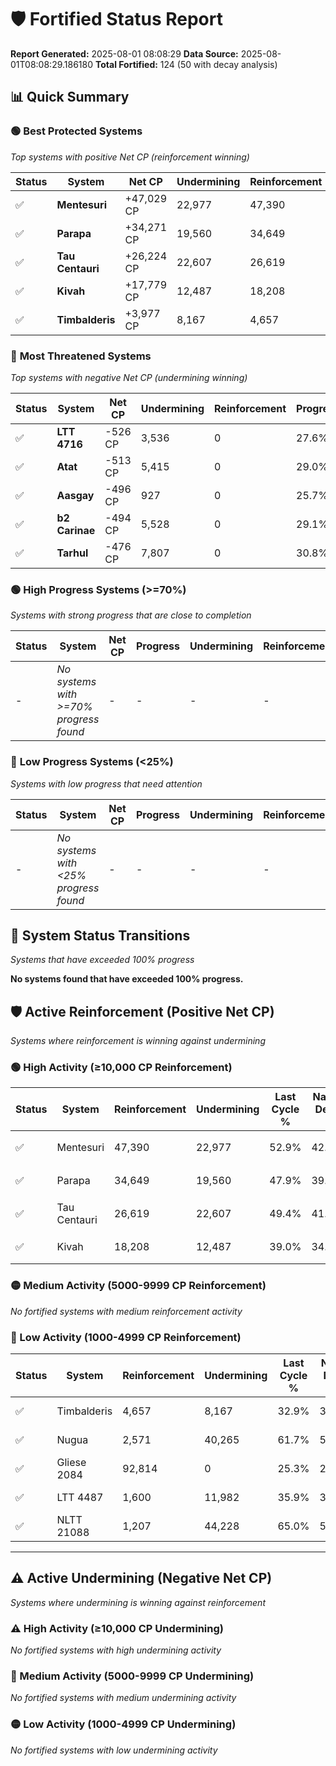 # 🛡️ Fortified Status Report

**Report Generated:** 2025-08-01 08:08:29
**Data Source:** 2025-08-01T08:08:29.186180
**Total Fortified:** 124 (50 with decay analysis)

## 📊 Quick Summary

### 🟢 **Best Protected Systems**
*Top systems with positive Net CP (reinforcement winning)*

| Status | System | Net CP | Undermining | Reinforcement | Progress |
|--------|--------|--------|-------------|---------------|----------|
| ✅ | **Mentesuri** | +47,029 CP | 22,977 | 47,390 | 49.4% |
| ✅ | **Parapa** | +34,271 CP | 19,560 | 34,649 | 44.9% |
| ✅ | **Tau Centauri** | +26,224 CP | 22,607 | 26,619 | 45.9% |
| ✅ | **Kivah** | +17,779 CP | 12,487 | 18,208 | 37.1% |
| ✅ | **Timbalderis** | +3,977 CP | 8,167 | 4,657 | 31.6% |

### 🔴 **Most Threatened Systems**
*Top systems with negative Net CP (undermining winning)*

| Status | System | Net CP | Undermining | Reinforcement | Progress |
|--------|--------|--------|-------------|---------------|----------|
| ✅ | **LTT 4716** | -526 CP | 3,536 | 0 | 27.6% |
| ✅ | **Atat** | -513 CP | 5,415 | 0 | 29.0% |
| ✅ | **Aasgay** | -496 CP | 927 | 0 | 25.7% |
| ✅ | **b2 Carinae** | -494 CP | 5,528 | 0 | 29.1% |
| ✅ | **Tarhul** | -476 CP | 7,807 | 0 | 30.8% |

### 🟢 **High Progress Systems (>=70%)**
*Systems with strong progress that are close to completion*

| Status | System | Net CP | Progress | Undermining | Reinforcement |
|--------|--------|--------|----------|-------------|---------------|
| - | *No systems with >=70% progress found* | - | - | - | - |

### 🔴 **Low Progress Systems (<25%)**
*Systems with low progress that need attention*

| Status | System | Net CP | Progress | Undermining | Reinforcement |
|--------|--------|--------|----------|-------------|---------------|
| - | *No systems with <25% progress found* | - | - | - | - |
## 🔄 System Status Transitions
*Systems that have exceeded 100% progress*

**No systems found that have exceeded 100% progress.**

## 🛡️ Active Reinforcement (Positive Net CP)
*Systems where reinforcement is winning against undermining*

### 🟢 High Activity (≥10,000 CP Reinforcement)

| Status | System | Reinforcement | Undermining | Last Cycle % | Natural Decay % | Current Progress % | Current CP | Net CP | Activity |
|--------|--------|---------------|-------------|--------------|-----------------|-------------------|------------|--------|----------|
| ✅ | Mentesuri | 47,390 | 22,977 | 52.9% | 42.16% | 49.4% | 321,100 | +47,029 | 🟢 High Reinforcement |
| ✅ | Parapa | 34,649 | 19,560 | 47.9% | 39.63% | 44.9% | 291,850 | +34,271 | 🟢 High Reinforcement |
| ✅ | Tau Centauri | 26,619 | 22,607 | 49.4% | 41.87% | 45.9% | 298,350 | +26,224 | 🟢 High Reinforcement |
| ✅ | Kivah | 18,208 | 12,487 | 39.0% | 34.36% | 37.1% | 241,150 | +17,779 | 🟢 High Reinforcement |

### 🟡 Medium Activity (5000-9999 CP Reinforcement)

*No fortified systems with medium reinforcement activity*

### 🔴 Low Activity (1000-4999 CP Reinforcement)

| Status | System | Reinforcement | Undermining | Last Cycle % | Natural Decay % | Current Progress % | Current CP | Net CP | Activity |
|--------|--------|---------------|-------------|--------------|-----------------|-------------------|------------|--------|----------|
| ✅ | Timbalderis | 4,657 | 8,167 | 32.9% | 30.99% | 31.6% | 205,400 | +3,977 | 🔵 Low Reinforcement |
| ✅ | Nugua | 2,571 | 40,265 | 61.7% | 55.12% | 55.5% | 360,750 | +2,462 | 🔵 Low Reinforcement |
| ✅ | Gliese 2084 | 92,814 | 0 | 25.3% | 25.00% | 25.3% | 164,450 | +1,950 | 🔵 Low Reinforcement |
| ✅ | LTT 4487 | 1,600 | 11,982 | 35.9% | 33.93% | 34.1% | 221,650 | +1,090 | 🔵 Low Reinforcement |
| ✅ | NLTT 21088 | 1,207 | 44,228 | 65.0% | 58.03% | 58.2% | 378,300 | +1,078 | 🔵 Low Reinforcement |


---

## ⚠️ Active Undermining (Negative Net CP)
*Systems where undermining is winning against reinforcement*

### ⚠️ High Activity (≥10,000 CP Undermining)

*No fortified systems with high undermining activity*

### 🔶 Medium Activity (5000-9999 CP Undermining)

*No fortified systems with medium undermining activity*

### 🟡 Low Activity (1000-4999 CP Undermining)

*No fortified systems with low undermining activity*
